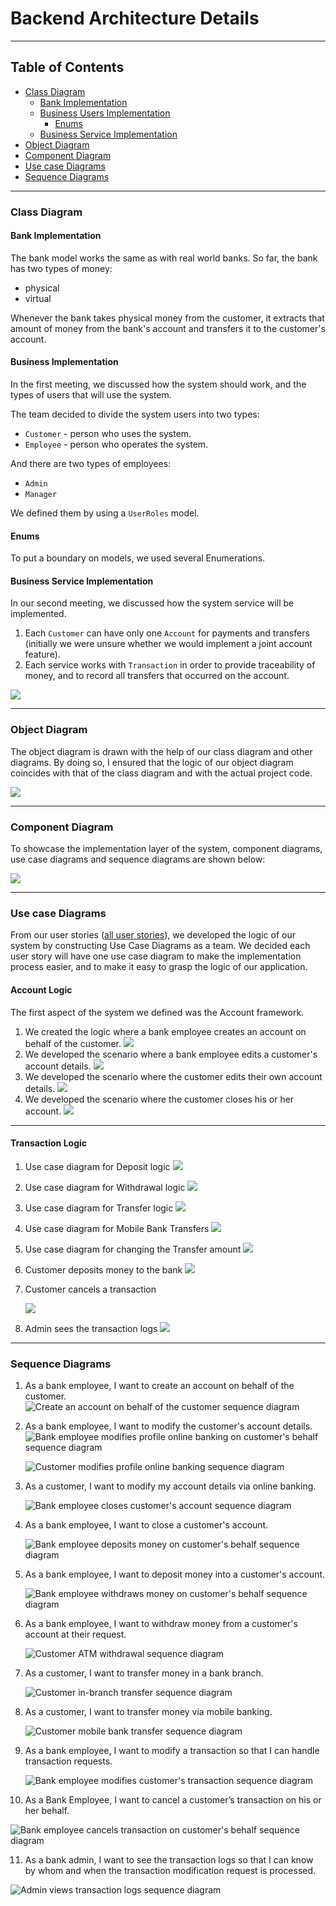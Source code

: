 # Backend Architecture Details

---

## Table of Contents

- [Class Diagram](#class-diagram)
  - [Bank Implementation](#bank-implementation)
  - [Business Users Implementation](#business-users-implementation)
    + [Enums](#enums)
  - [Business Service Implementation](#business-service-implementation)
- [Object Diagram](#object-diagram)
- [Component Diagram](#component-diagram)
- [Use case Diagrams](#use-case-diagrams)
- [Sequence Diagrams](#sequence-diagrams)

---

### Class Diagram

#### Bank Implementation
The bank model works the same as with real world banks.
So far, the bank has two types of money:
- physical
- virtual

Whenever the bank takes physical money from the customer, it extracts that
amount of money from the bank's account and transfers it to the customer's 
account.

#### Business Implementation
In the first meeting, we discussed how the system should work, and the types of users 
that will use the system.

The team decided to divide the system users into two types:

- `Customer` - person who uses the system.
- `Employee` - person who operates the system.

And there are two types of employees:
- `Admin`
- `Manager`

We defined them by using a `UserRoles` model.

#### Enums
To put a boundary on models, we used several Enumerations.

#### Business Service Implementation
In our second meeting, we discussed how the system service will be implemented.
1. Each `Customer` can have only one `Account` for payments and transfers 
   (initially we were unsure whether we would implement a joint account feature).
2. Each service works with `Transaction` in order to provide traceability of money, 
   and to record all transfers that occurred on the account. 

![](diagrams/class_diagram/SystemModellingProject.png)

---

### Object Diagram
The object diagram is drawn with the help of our class diagram and other diagrams. 
By doing so, I ensured that the logic of our object diagram coincides with that of the 
class diagram and with the actual project code.

![](diagrams/object_diagram/object_diagram.png)

---

### Component Diagram

To showcase the implementation layer of the system, component diagrams, use case diagrams 
and sequence diagrams are shown below:

![](diagrams/component_diagram/component_diagram_transaction.png)

---

### Use case Diagrams
From our user stories ([all user stories](user-stories.md)), we developed the logic of 
our system by constructing Use Case Diagrams as a team. We decided each user story will 
have one use case diagram to make the implementation process easier, and to make it easy 
to grasp the logic of our application.

#### Account Logic
The first aspect of the system we defined was the Account framework.

1) We created the logic where a bank employee creates an account on behalf of the customer.
   ![](diagrams/usecase_diagrams/4_5_6_7/4._Create_an_account_on_behalf_of_the_customer.png)
2) We developed the scenario where a bank employee edits a customer's account details.
   ![](diagrams/usecase_diagrams/4_5_6_7/5_Modify_Account_Details.png)
3) We developed the scenario where the customer edits their own account details.
   ![](diagrams/usecase_diagrams/4_5_6_7/6_Edit_Account_Customer.png)
4) We developed the scenario where the customer closes his or her account.
   ![](diagrams/usecase_diagrams/4_5_6_7/7._close_customer_s_account_usecase.png)

---

#### Transaction Logic
1) Use case diagram for Deposit logic
   ![](diagrams/usecase_diagrams/8_9_11_12/8.DepositUseCase.png)
2) Use case diagram for Withdrawal logic
   ![](diagrams/usecase_diagrams/8_9_11_12/9.WithdrawlUseCase.png)
3) Use case diagram for Transfer logic
   ![](diagrams/usecase_diagrams/8_9_11_12/11.Transfer_to_another_account.png)
4) Use case diagram for Mobile Bank Transfers
   ![](diagrams/usecase_diagrams/8_9_11_12/12.CustomerToCustomerMobileBankTransfer_Usecase.png)
5) Use case diagram for changing the Transfer amount
   ![](diagrams/usecase_diagrams/13_14_15/13.1.Change_transfer_amount.png)

6) Customer deposits money to the bank
   ![](diagrams/usecase_diagrams/13_14_15/13.3.Change_deposit_amount_in_bank.png)
7) Customer cancels a transaction

   ![](diagrams/usecase_diagrams/13_14_15/US14UC.png)

8) Admin sees the transaction logs
   ![](diagrams/usecase_diagrams/13_14_15/15.Admin_see_transtion_logs.png)

---


### Sequence Diagrams

1) As a bank employee, I want to create an account on behalf of the customer.
   ![Create an account on behalf of the customer sequence diagram](diagrams/sequence_diagrams/4.Create_an_account_on_behalf_of_the_customer.png)

2) As a bank employee, I want to modify the customer's account details.
   ![Bank employee modifies profile online banking on customer's behalf sequence diagram](diagrams/sequence_diagrams/5.BankEmployeeModifies_Customer_Details.drawio.png)

   ![Customer modifies profile online banking sequence diagram](diagrams/sequence_diagrams/5.modifying_customers_account_details.drawio.png)

3) As a customer, I want to modify my account details via online banking.

   ![Bank employee closes customer's account sequence diagram](diagrams/sequence_diagrams/6.user_modifying_theirs_account_details.png)

4) As a bank employee, I want to close a customer's account.

   ![Bank employee deposits money on customer's behalf sequence diagram](diagrams/sequence_diagrams/7._Close_customer_s_account.png)

5) As a bank employee, I want to deposit money into a customer's account.

   ![Bank employee withdraws money on customer's behalf sequence diagram](diagrams/sequence_diagrams/8_Deposit.drawio.png)

6) As a bank employee, I want to withdraw money from a customer's account at their request.

   ![Customer ATM withdrawal sequence diagram](diagrams/sequence_diagrams/9_Withdrawal.drawio.png)

7) As a customer, I want to transfer money in a bank branch.

   ![Customer in-branch transfer sequence diagram](diagrams/sequence_diagrams/11_Transfer_to_another_account.png)

8) As a customer, I want to transfer money via mobile banking.

   ![Customer mobile bank transfer sequence diagram](diagrams/sequence_diagrams/12_Mobile_Bank_Transfer.png)

9) As a bank employee, I want to modify a transaction so that I can handle transaction requests.

   ![Bank employee modifies customer's transaction sequence diagram](diagrams/sequence_diagrams/13.ModifyTransaction.png)

10) As a Bank Employee, I want to cancel a customer’s transaction on his or her behalf.

![Bank employee cancels transaction on customer's behalf sequence diagram](diagrams/sequence_diagrams/US14SD.png)

11) As a bank admin, I want to see the transaction logs so that I can know by whom and when the transaction modification request is processed.

![Admin views transaction logs sequence diagram](diagrams/sequence_diagrams/15.Admin_see_transactions.png)

